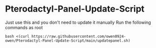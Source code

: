 # Pterodactyl-Panel-Update-Script
Just use this and you don't need to update it manually
Run the following commands as root

`bash <(curl https://raw.githubusercontent.com/owen0924-owen/Pterodactyl-Panel-Update-Script/main/updatepanel.sh)`
